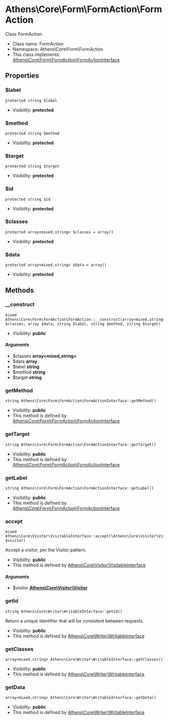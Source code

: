 Athens\Core\Form\FormAction\FormAction
===============

Class FormAction




* Class name: FormAction
* Namespace: Athens\Core\Form\FormAction
* This class implements: [Athens\Core\Form\FormAction\FormActionInterface](Athens-Core-Form-FormAction-FormActionInterface.md)




Properties
----------


### $label

    protected string $label





* Visibility: **protected**


### $method

    protected string $method





* Visibility: **protected**


### $target

    protected string $target





* Visibility: **protected**


### $id

    protected string $id





* Visibility: **protected**


### $classes

    protected array<mixed,string> $classes = array()





* Visibility: **protected**


### $data

    protected array<mixed,string> $data = array()





* Visibility: **protected**


Methods
-------


### __construct

    mixed Athens\Core\Form\FormAction\FormAction::__construct(array<mixed,string> $classes, array $data, string $label, string $method, string $target)





* Visibility: **public**


#### Arguments
* $classes **array&lt;mixed,string&gt;**
* $data **array**
* $label **string**
* $method **string**
* $target **string**



### getMethod

    string Athens\Core\Form\FormAction\FormActionInterface::getMethod()





* Visibility: **public**
* This method is defined by [Athens\Core\Form\FormAction\FormActionInterface](Athens-Core-Form-FormAction-FormActionInterface.md)




### getTarget

    string Athens\Core\Form\FormAction\FormActionInterface::getTarget()





* Visibility: **public**
* This method is defined by [Athens\Core\Form\FormAction\FormActionInterface](Athens-Core-Form-FormAction-FormActionInterface.md)




### getLabel

    string Athens\Core\Form\FormAction\FormActionInterface::getLabel()





* Visibility: **public**
* This method is defined by [Athens\Core\Form\FormAction\FormActionInterface](Athens-Core-Form-FormAction-FormActionInterface.md)




### accept

    mixed Athens\Core\Visitor\VisitableInterface::accept(\Athens\Core\Visitor\Visitor $visitor)

Accept a visitor, per the Visitor pattern.



* Visibility: **public**
* This method is defined by [Athens\Core\Visitor\VisitableInterface](Athens-Core-Visitor-VisitableInterface.md)


#### Arguments
* $visitor **[Athens\Core\Visitor\Visitor](Athens-Core-Visitor-Visitor.md)**



### getId

    string Athens\Core\Writer\WritableInterface::getId()

Return a unique identifier that will be consistent between requests.



* Visibility: **public**
* This method is defined by [Athens\Core\Writer\WritableInterface](Athens-Core-Writer-WritableInterface.md)




### getClasses

    array<mixed,string> Athens\Core\Writer\WritableInterface::getClasses()





* Visibility: **public**
* This method is defined by [Athens\Core\Writer\WritableInterface](Athens-Core-Writer-WritableInterface.md)




### getData

    array<mixed,string> Athens\Core\Writer\WritableInterface::getData()





* Visibility: **public**
* This method is defined by [Athens\Core\Writer\WritableInterface](Athens-Core-Writer-WritableInterface.md)



